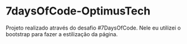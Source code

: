 # 7daysOfCode-OptimusTech
Projeto realizado através do desafio #7DaysOfCode. Nele eu utilizei o bootstrap para fazer a estilização da página.
